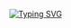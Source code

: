 [![Typing SVG](https://readme-typing-svg.demolab.com?font=Fira+Code&size=13&pause=1000&random=false&width=435&lines=%E2%80%9CIgnorance%2C+the+root+and+stem+of+every+evil.%E2%80%9D%E2%80%95+Plato)](https://git.io/typing-svg)


